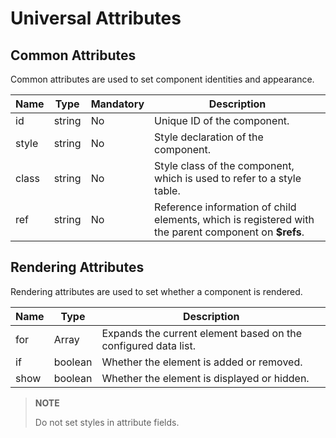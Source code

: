 # Universal Attributes


## Common Attributes

Common attributes are used to set component identities and appearance.

| Name| Type| Mandatory| Description|
| -------- | -------- | -------- | -------- |
| id | string | No| Unique ID of the component.|
| style | string | No| Style declaration of the component.|
| class | string | No| Style class of the component, which is used to refer to a style table.|
| ref | string | No| Reference information of child elements, which is registered with the parent component on **$refs**.|


## Rendering Attributes

Rendering attributes are used to set whether a component is rendered.

| Name| Type| Description|
| -------- | -------- | -------- |
| for | Array | Expands the current element based on the configured data list.|
| if | boolean | Whether the element is added or removed.|
| show | boolean | Whether the element is displayed or hidden.|

> **NOTE**
>
> Do not set styles in attribute fields.
